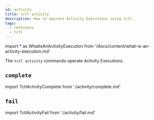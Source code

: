 ```yaml
---
id: activity
title: tctl activity
description: How to operate Activity Executions using tctl.
tags:
  - reference
  - tctl
---
```


<!-- prettier-ignore -->
import * as WhatIsAnActivityExecution from '/docs/content/what-is-an-activity-execution.md'

The `tctl activity` commands operate <preview page={WhatIsAnActivityExecution}>Activity Executions</preview>.

## `complete`

import TctlActivityComplete from './activity/complete.md'

<TctlActivityComplete/>

## `fail`

import TctlActivityFail from './activity/fail.md'

<TctlActivityFail/>
